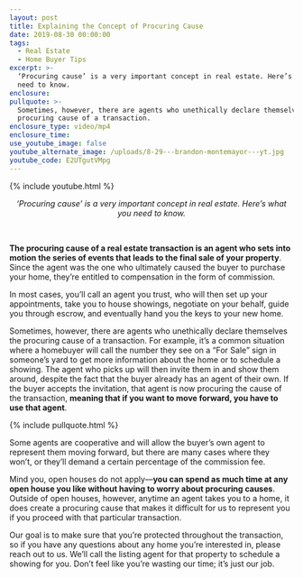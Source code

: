 ```yaml
---
layout: post
title: Explaining the Concept of Procuring Cause
date: 2019-08-30 00:00:00
tags:
  - Real Estate
  - Home Buyer Tips
excerpt: >-
  ‘Procuring cause’ is a very important concept in real estate. Here’s what you
  need to know.
enclosure:
pullquote: >-
  Sometimes, however, there are agents who unethically declare themselves the
  procuring cause of a transaction.
enclosure_type: video/mp4
enclosure_time:
use_youtube_image: false
youtube_alternate_image: /uploads/8-29---brandon-montemayor---yt.jpg
youtube_code: E2UTgutVMpg
---
```


{% include youtube.html %}

<center><em>&lsquo;Procuring cause&rsquo; is a very important concept in real estate. Here&rsquo;s what you need to know.</em></center>

&nbsp;

**The procuring cause of a real estate transaction is an agent who sets into motion the series of events that leads to the final sale of your property**. Since the agent was the one who ultimately caused the buyer to purchase your home, they’re entitled to compensation in the form of commission.

In most cases, you’ll call an agent you trust, who will then set up your appointments, take you to house showings, negotiate on your behalf, guide you through escrow, and eventually hand you the keys to your new home.

Sometimes, however, there are agents who unethically declare themselves the procuring cause of a transaction. For example, it’s a common situation where a homebuyer will call the number they see on a “For Sale” sign in someone’s yard to get more information about the home or to schedule a showing. The agent who picks up will then invite them in and show them around, despite the fact that the buyer already has an agent of their own. If the buyer accepts the invitation, that agent is now procuring the cause of the transaction, **meaning that if you want to move forward, you have to use that agent**.

{% include pullquote.html %}

Some agents are cooperative and will allow the buyer’s own agent to represent them moving forward, but there are many cases where they won’t, or they’ll demand a certain percentage of the commission fee.

Mind you, open houses do not apply—**you can spend as much time at any open house you like without having to worry about procuring causes**. Outside of open houses, however, anytime an agent takes you to a home, it does create a procuring cause that makes it difficult for us to represent you if you proceed with that particular transaction.

Our goal is to make sure that you’re protected throughout the transaction, so if you have any questions about any home you’re interested in, please reach out to us. We’ll call the listing agent for that property to schedule a showing for you. Don’t feel like you’re wasting our time; it’s just our job.